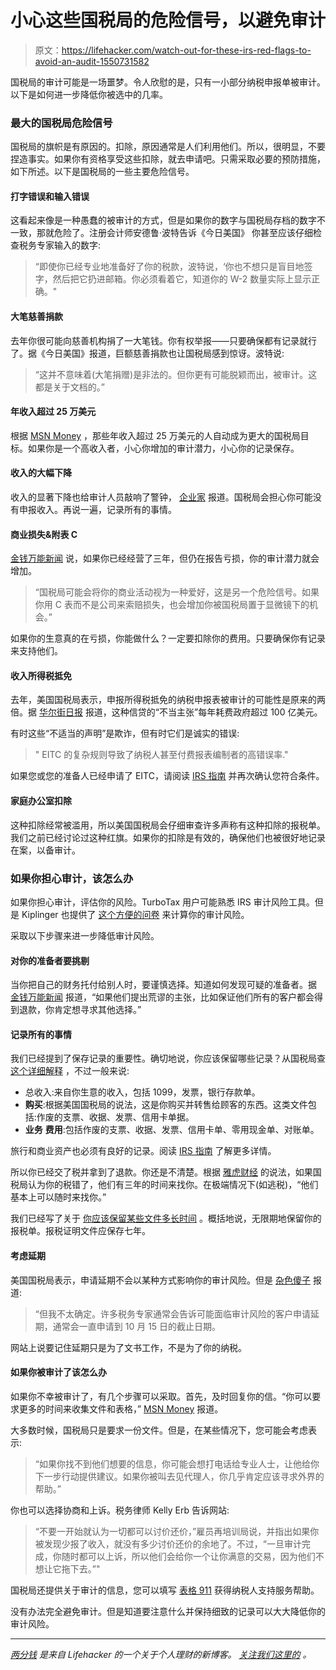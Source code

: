 # 小心这些国税局的危险信号，以避免审计

> 原文：<https://lifehacker.com/watch-out-for-these-irs-red-flags-to-avoid-an-audit-1550731582>

国税局的审计可能是一场噩梦。令人欣慰的是，只有一小部分纳税申报单被审计。以下是如何进一步降低你被选中的几率。



### 最大的国税局危险信号

国税局的旗帜是有原因的。扣除，原因通常是人们利用他们。所以，很明显，不要捏造事实。如果你有资格享受这些扣除，就去申请吧。只需采取必要的预防措施，如下所述。以下是国税局的一些主要危险信号。

#### 打字错误和输入错误

这看起来像是一种愚蠢的被审计的方式，但是如果你的数字与国税局存档的数字不一致，那就危险了。注册会计师安德鲁·波特告诉《今日美国》 你甚至应该仔细检查税务专家输入的数字:

> “即使你已经专业地准备好了你的税款，波特说，‘你也不想只是盲目地签字，然后把它扔进邮箱。你必须看着它，知道你的 W-2 数量实际上显示正确。"

#### 大笔慈善捐款

去年你很可能向慈善机构捐了一大笔钱。你有权举报——只要确保都有记录就行了。据《今日美国》报道，巨额慈善捐款也让国税局感到惊讶。波特说:

> “这并不意味着(大笔捐赠)是非法的。但你更有可能脱颖而出，被审计。这都是关于文档的。”

#### 年收入超过 25 万美元

根据 [MSN Money](http://money.msn.com/tax-planning/are-you-in-the-irs-cross-hairs-jeff-schnepper) ，那些年收入超过 25 万美元的人自动成为更大的国税局目标。如果你是一个高收入者，小心你增加的审计潜力，小心你的记录保存。

#### 收入的大幅下降

收入的显著下降也给审计人员敲响了警钟， [企业家](http://www.entrepreneur.com/article/202332) 报道。国税局会担心你可能没有申报收入。再说一遍，记录所有的事情。

#### 商业损失&附表 C

[金钱万能新闻](http://www.moneytalksnews.com/2014/01/22/tax-hacks-2014-8-tips-to-avoid-an-audit/#z4k6iw2sl3vr0OfS.99) 说，如果你已经经营了三年，但仍在报告亏损，你的审计潜力就会增加。

> “国税局可能会将你的商业活动视为一种爱好，这是另一个危险信号。如果你用 C 表而不是公司来索赔损失，也会增加你被国税局置于显微镜下的机会。”

如果你的生意真的在亏损，你能做什么？一定要扣除你的费用。只要确保你有记录来支持他们。

#### 收入所得税抵免

去年，美国国税局表示，申报所得税抵免的纳税申报表被审计的可能性是原来的两倍。据 [华尔街日报](http://blogs.wsj.com/washwire/2013/10/22/cost-of-improper-earned-income-tax-credits-10-billion/) 报道，这种信贷的“不当主张”每年耗费政府超过 100 亿美元。

有时这些“不适当的声明”是欺诈，但有时它们是诚实的错误:

> " EITC 的复杂规则导致了纳税人甚至付费报表编制者的高错误率."

如果您或您的准备人已经申请了 EITC，请阅读 [IRS 指南](http://www.irs.gov/Individuals/EITC-Home-Page--It%E2%80%99s-easier-than-ever-to-find-out-if-you-qualify-for-EITC) 并再次确认您符合条件。

#### 家庭办公室扣除

这种扣除经常被滥用，所以美国国税局会仔细审查许多声称有这种扣除的报税单。我们之前已经讨论过这种红旗。如果你的扣除是有效的，确保他们也被很好地记录在案，以备审计。

### 如果你担心审计，该怎么办

如果你担心审计，评估你的风险。TurboTax 用户可能熟悉 IRS 审计风险工具。但是 Kiplinger 也提供了 [这个方便的问卷](http://www.kiplinger.com/tool/taxes/T055-S001-calculator-what-s-your-risk-of-a-tax-audit/index.php) 来计算你的审计风险。

采取以下步骤来进一步降低审计风险。

#### 对你的准备者要挑剔

当你把自己的财务托付给别人时，要谨慎选择。知道如何发现可疑的准备者。据 [金钱万能新闻](http://www.moneytalksnews.com/2014/01/22/tax-hacks-2014-8-tips-to-avoid-an-audit/#z4k6iw2sl3vr0OfS.99) 报道，“如果他们提出荒谬的主张，比如保证他们所有的客户都会得到退款，你肯定想寻求其他选择。”

#### 记录所有的事情

我们已经提到了保存记录的重要性。确切地说，你应该保留哪些记录？从国税局查 [这个详细解释](http://www.irs.gov/Businesses/Small-Businesses-&-Self-Employed/What-kind-of-records-should-I-keep) ，不过一般来说:

*   总收入:来自你生意的收入，包括 1099，发票，银行存款单。
*   **购买**:根据美国国税局的说法，这是你购买并转售给顾客的东西。这类文件包括:作废的支票、收据、发票、信用卡单据。
*   **业务** **费用**:包括作废的支票、收据、发票、信用卡单、零用现金单、对账单。

旅行和商业资产也必须有良好的记录。阅读 [IRS 指南](http://www.irs.gov/Businesses/Small-Businesses-&-Self-Employed/What-kind-of-records-should-I-keep) 了解更多详情。

所以你已经交了税并拿到了退款。你还是不清楚。根据 [雅虎财经](http://finance.yahoo.com/news/myths-about-tax-audits-irs-181533675.html) 的说法，如果国税局认为你的税错了，他们有三年的时间来找你。在极端情况下(如逃税)，“他们基本上可以随时来找你。”

我们已经写了关于 [你应该保留某些文件多长时间](https://lifehacker.com/how-long-should-i-keep-my-financial-documents-1546666865) 。概括地说，无限期地保留你的报税单。报税证明文件应保存七年。

#### 考虑延期

美国国税局表示，申请延期不会以某种方式影响你的审计风险。但是 [杂色傻子](http://www.fool.com/personal-finance/taxes/audit-proof-your-tax-return.aspx) 报道:

> “但我不太确定。许多税务专家通常会告诉可能面临审计风险的客户申请延期，通常会一直申请到 10 月 15 日的截止日期。

网站上说要记住延期只是为了文书工作，不是为了你的纳税。

#### 如果你被审计了该怎么办

如果你不幸被审计了，有几个步骤可以采取。首先，及时回复你的信。“你可以要求更多的时间来收集文件和表格，” [MSN Money](http://money.msn.com/tax-tips/post.aspx?post=f38b999d-98f9-4a5e-91b7-df74b1d6c811) 报道。

大多数时候，国税局只是要求一份文件。但是，在某些情况下，您可能会考虑表示:

> “如果你找不到他们想要的信息，你可能会想打电话给专业人士，让他给你下一步行动提供建议。如果你被叫去见代理人，你几乎肯定应该寻求外界的帮助。”

你也可以选择协商和上诉。税务律师 Kelly Erb 告诉网站:

> “不要一开始就认为一切都可以讨价还价，”雇员再培训局说，并指出如果你被发现少报了收入，就没有多少讨价还价的余地了。不过，“一旦审计完成，你随时都可以上诉，所以他们会给你一个让你满意的交易，因为他们不想让它拖下去。”"

国税局还提供关于审计的信息，您可以填写 [表格 911](http://www.irs.gov/pub/irs-pdf/f911.pdf) 获得纳税人支持服务帮助。

没有办法完全避免审计。但是知道要注意什么并保持细致的记录可以大大降低你的审计风险。

* * *

[*两分钱*](http://twocents.lifehacker.com/) *是来自 Lifehacker 的一个关于个人理财的新博客。* [*关注我们这里的*](https://twitter.com/TwoCentsLH) *。*